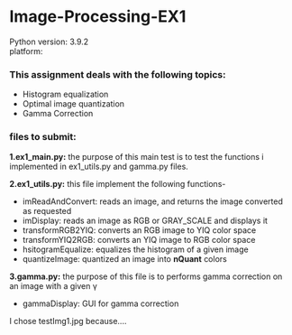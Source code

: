 # Image-Processing-EX1 
 
 Python version: 3.9.2  
 platform:  

 ### This assignment deals with the following topics:
- Histogram equalization
- Optimal image quantization
- Gamma Correction

 ### files to submit:
**1.ex1_main.py:** the purpose of this main test is to test the functions i implemented in ex1_utils.py and gamma.py files.  

**2.ex1_utils.py:** this file implement the following functions-  
- imReadAndConvert: reads an image, and returns the image converted as requested  
- imDisplay: reads an image as RGB or GRAY_SCALE and displays it  
- transformRGB2YIQ: converts an RGB image to YIQ color space  
- transformYIQ2RGB: converts an YIQ image to RGB color space  
- hsitogramEqualize: equalizes the histogram of a given image  
- quantizeImage: quantized an image into **nQuant** colors  

**3.gamma.py:** the purpose of this file is to performs gamma correction on an image with a given γ  
- gammaDisplay: GUI for gamma correction   

I chose testImg1.jpg because....

